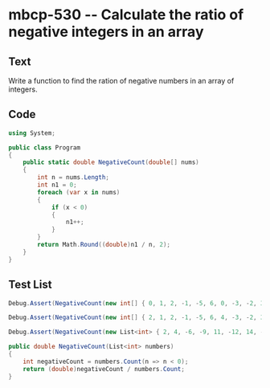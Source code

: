 # mbcp-530 -- Calculate the ratio of negative integers in an array

## Text

Write a function to find the ration of negative numbers in an array of integers.

## Code

```csharp
using System;

public class Program
{
    public static double NegativeCount(double[] nums)
    {
        int n = nums.Length;
        int n1 = 0;
        foreach (var x in nums)
        {
            if (x < 0)
            {
                n1++;
            }
        }
        return Math.Round((double)n1 / n, 2);
    }
}
```

## Test List

```csharp
Debug.Assert(NegativeCount(new int[] { 0, 1, 2, -1, -5, 6, 0, -3, -2, 3, 4, 6, 8 }) == 0.31);
```

```csharp
Debug.Assert(NegativeCount(new int[] { 2, 1, 2, -1, -5, 6, 4, -3, -2, 3, 4, 6, 8 }) == 0.31);
```

```csharp
Debug.Assert(NegativeCount(new List<int> { 2, 4, -6, -9, 11, -12, 14, -5, 17 }) == 0.44);

public double NegativeCount(List<int> numbers)
{
    int negativeCount = numbers.Count(n => n < 0);
    return (double)negativeCount / numbers.Count;
}
```
